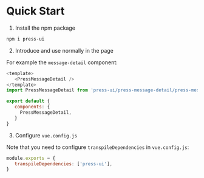 # Quick Start

1. Install the npm package


```bash
npm i press-ui
```


2. Introduce and use normally in the page

For example the `message-detail` component:

```js
<template>
   <PressMessageDetail />
</template>
import PressMessageDetail from 'press-ui/press-message-detail/press-message-detail.vue'

export default {
   components: {
     PressMessageDetail,
   }
}
```

3. Configure `vue.config.js`

Note that you need to configure `transpileDependencies` in `vue.config.js`:

```js
module.exports = {
   transpileDependencies: ['press-ui'],
}
```
